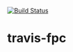 [![Build Status](https://travis-ci.org/daar/travis-fpc.svg?branch=master)](https://travis-ci.org/daar/travis-fpc)


# travis-fpc

